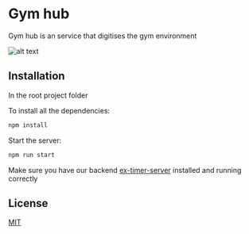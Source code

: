 # Gym hub

Gym hub is an service that digitises the gym environment 

![alt text](https://ibb.co/bbWZSF1)

## Installation


In the root project folder

To install all the dependencies:
```bash
npm install
```

Start the server:
```bash
npm run start
```
Make sure you have our backend [ex-timer-server](https://github.com/JakobClausen/ex-timer-server) installed and running correctly


## License
[MIT](https://choosealicense.com/licenses/mit/)
